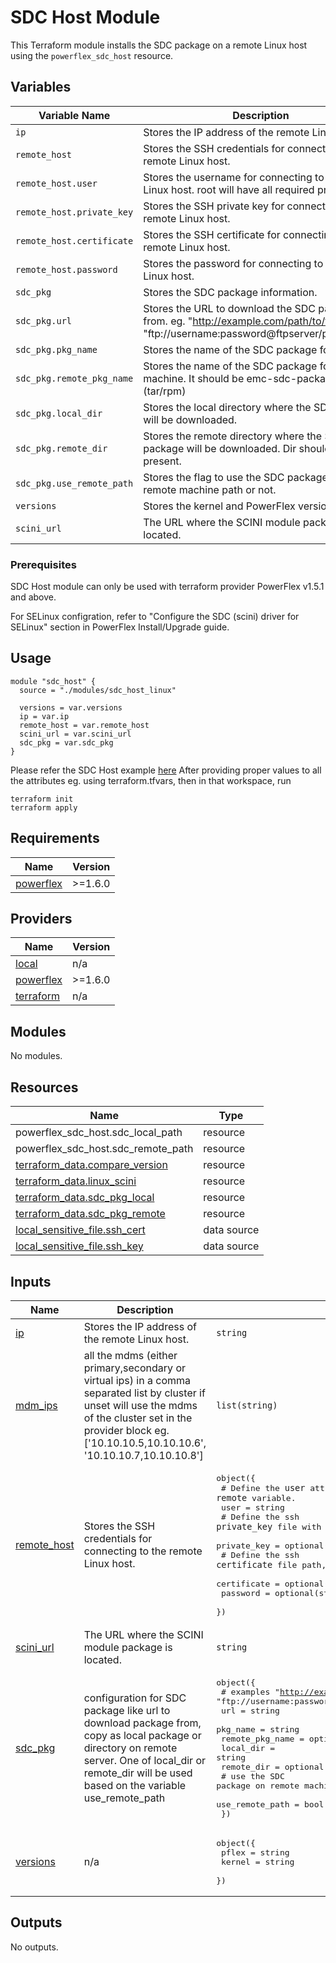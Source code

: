 <!--
Copyright (c) 2024 Dell Inc., or its subsidiaries. All Rights Reserved.

Licensed under the Mozilla Public License Version 2.0 (the "License");
you may not use this file except in compliance with the License.
You may obtain a copy of the License at

    http://mozilla.org/MPL/2.0/


Unless required by applicable law or agreed to in writing, software
distributed under the License is distributed on an "AS IS" BASIS,
WITHOUT WARRANTIES OR CONDITIONS OF ANY KIND, either express or implied.
See the License for the specific language governing permissions and
limitations under the License.
-->

# SDC Host Module

This Terraform module installs the SDC package on a remote Linux host using the `powerflex_sdc_host` resource.

## Variables

| Variable Name | Description |
|---------------|-------------|
| `ip` | Stores the IP address of the remote Linux host. |
| `remote_host` | Stores the SSH credentials for connecting to the remote Linux host. |
| `remote_host.user` | Stores the username for connecting to the remote Linux host. root will have all required privileges.|
| `remote_host.private_key` | Stores the SSH private key for connecting to the remote Linux host. |
| `remote_host.certificate` | Stores the SSH certificate for connecting to the remote Linux host. |
| `remote_host.password` | Stores the password for connecting to the remote Linux host. |
| `sdc_pkg` | Stores the SDC package information. |
| `sdc_pkg.url` | Stores the URL to download the SDC package from. eg. "http://example.com/path/to/file", "ftp://username:password@ftpserver/path/to/file"|
| `sdc_pkg.pkg_name` | Stores the name of the SDC package for local. |
| `sdc_pkg.remote_pkg_name` | Stores the name of the SDC package for remote machine. It should be emc-sdc-package.(tar/rpm)|
| `sdc_pkg.local_dir` | Stores the local directory where the SDC package will be downloaded. |
| `sdc_pkg.remote_dir` | Stores the remote directory where the SDC package will be downloaded. Dir should be present. |
| `sdc_pkg.use_remote_path` | Stores the flag to use the SDC package on a remote machine path or not. |
| `versions` | Stores the kernel and PowerFlex versions. |
| `scini_url` | The URL where the SCINI module package is located. |


### Prerequisites

SDC Host module can only be used with terraform provider PowerFlex v1.5.1 and above.

For SELinux configration, refer to "Configure the SDC (scini) driver for SELinux" section in PowerFlex Install/Upgrade guide.



## Usage

```hcl
module "sdc_host" {
  source = "./modules/sdc_host_linux"

  versions = var.versions
  ip = var.ip
  remote_host = var.remote_host
  scini_url = var.scini_url
  sdc_pkg = var.sdc_pkg
}
```

Please refer the SDC Host example [here](../../examples/sdc_host_linux/main.tf)
After providing proper values to all the attributes eg. using terraform.tfvars, then in that workspace, run

```
terraform init
terraform apply
```

<!-- BEGIN_TF_DOCS -->
## Requirements

| Name | Version |
|------|---------|
| <a name="requirement_powerflex"></a> [powerflex](#requirement\_powerflex) | >=1.6.0 |

## Providers

| Name | Version |
|------|---------|
| <a name="provider_local"></a> [local](#provider\_local) | n/a |
| <a name="provider_powerflex"></a> [powerflex](#provider\_powerflex) | >=1.6.0 |
| <a name="provider_terraform"></a> [terraform](#provider\_terraform) | n/a |

## Modules

No modules.

## Resources

| Name | Type |
|------|------|
| powerflex_sdc_host.sdc_local_path | resource |
| powerflex_sdc_host.sdc_remote_path | resource |
| [terraform_data.compare_version](https://registry.terraform.io/providers/hashicorp/terraform/latest/docs/resources/data) | resource |
| [terraform_data.linux_scini](https://registry.terraform.io/providers/hashicorp/terraform/latest/docs/resources/data) | resource |
| [terraform_data.sdc_pkg_local](https://registry.terraform.io/providers/hashicorp/terraform/latest/docs/resources/data) | resource |
| [terraform_data.sdc_pkg_remote](https://registry.terraform.io/providers/hashicorp/terraform/latest/docs/resources/data) | resource |
| [local_sensitive_file.ssh_cert](https://registry.terraform.io/providers/hashicorp/local/latest/docs/data-sources/sensitive_file) | data source |
| [local_sensitive_file.ssh_key](https://registry.terraform.io/providers/hashicorp/local/latest/docs/data-sources/sensitive_file) | data source |

## Inputs

| Name | Description | Type | Default | Required |
|------|-------------|------|---------|:--------:|
| <a name="input_ip"></a> [ip](#input\_ip) | Stores the IP address of the remote Linux host. | `string` | n/a | yes |
| <a name="input_mdm_ips"></a> [mdm\_ips](#input\_mdm\_ips) | all the mdms (either primary,secondary or virtual ips) in a comma separated list by cluster if unset will use the mdms of the cluster set in the provider block eg. ['10.10.10.5,10.10.10.6', '10.10.10.7,10.10.10.8'] | `list(string)` | n/a | yes |
| <a name="input_remote_host"></a> [remote\_host](#input\_remote\_host) | Stores the SSH credentials for connecting to the remote Linux host. | <pre>object({<br>    # Define the `user` attribute of the `remote` variable.<br>    user = string<br>    # Define the ssh `private_key` file with path for the SDC login user<br>    private_key = optional(string, "")<br>    # Define the ssh `certificate` file path, issued to the SDC login user<br>    certificate = optional(string, "")<br>    password = optional(string)<br>  })</pre> | n/a | yes |
| <a name="input_scini_url"></a> [scini\_url](#input\_scini\_url) | The URL where the SCINI module package is located. | `string` | n/a | yes |
| <a name="input_sdc_pkg"></a> [sdc\_pkg](#input\_sdc\_pkg) | configuration for SDC package like url to download package from, copy as local package or directory on remote server. One of local\_dir or remote\_dir will be used based on the variable use\_remote\_path | <pre>object({<br>    # examples "http://example.com/EMC-ScaleIO-sdc-3.6-700.103.Ubuntu.22.04.x86_64.tar", "ftp://username:password@ftpserver/path/to/file"<br>    url = string<br>    pkg_name = string<br>    remote_pkg_name = optional(string)<br>    local_dir = string<br>    remote_dir = optional(string, "/tmp")<br>    # use the SDC package on remote machine path (where SDC is deployed)<br>    use_remote_path = bool<br>  })</pre> | n/a | yes |
| <a name="input_versions"></a> [versions](#input\_versions) | n/a | <pre>object({<br>    pflex = string<br>    kernel = string<br>  })</pre> | n/a | yes |

## Outputs

No outputs.
<!-- END_TF_DOCS -->